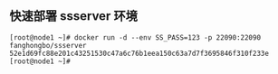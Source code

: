 ## 快速部署 ssserver 环境

```
[root@node1 ~]# docker run -d --env SS_PASS=123 -p 22090:22090 fanghongbo/ssserver
52e1d69fc88e201c43251530c47a6c76b1eea150c63a7d7f3695846f310f233e
[root@node1 ~]#
```

